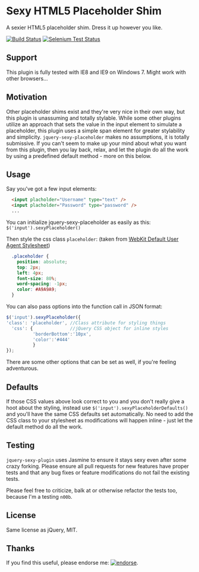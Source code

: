 Sexy HTML5 Placeholder Shim
=======================

A sexier HTML5 placeholder shim. Dress it up however you like.

[![Build Status](https://travis-ci.org/tylermauthe/jquery-sexy-placeholder.png?branch=master)](https://travis-ci.org/tylermauthe/jquery-sexy-placeholder)
[![Selenium Test Status](https://saucelabs.com/buildstatus/sexyplaceholder)](https://saucelabs.com/u/sexyplaceholder)

## Support
This plugin is fully tested with IE8 and IE9 on Windows 7. Might work with other browsers...

## Motivation
Other placeholder shims exist and they're very nice in their own way, but this plugin is unassuming and totally stylable. While some other plugins utilize an approach that sets the value in the input element to simulate a placeholder, this plugin uses a simple span element for greater stylability and simplicity. `jquery-sexy-placeholder` makes no assumptions, it is totally submissive. If you can't seem to make up your mind about what you want from this plugin, then you lay back, relax, and let the plugin do all the work by using a predefined default method - more on this below.

## Usage
Say you've got a few input elements:
```html
  <input placholder="Username" type="text" />
  <input placholder="Password" type="password" />
  ...
```
You can initialize jquery-sexy-placeholder as easily as this: `$('input').sexyPlaceholder()`

Then style the css class `placeholder`: (taken from [WebKit Default User Agent Stylesheet](http://trac.webkit.org/browser/trunk/Source/WebCore/css/html.css))
```css
  .placeholder {
    position: absolute;
    top: 2px;
    left: 4px;
    font-size: 80%;
    word-spacing: -1px;
    color: #A9A9A9;
  }
```

You can also pass options into the function call in JSON format:
```javascript
$('input').sexyPlaceholder({
'class': 'placeholder', //Class attribute for styling things
  'css': {              //jQuery CSS object for inline styles
          'borderBottom':'10px',
          'color':'#444'
          }
});
```
There are some other options that can be set as well, if you're feeling adventurous.

## Defaults
If those CSS values above look correct to you and you don't really give a hoot about the styling, instead use `$('input').sexyPlaceholderDefaults()` and you'll have the same CSS defaults set automatically. No need to add the CSS class to your stylesheet as modifications will happen inline - just let the default method do all the work.

## Testing
`jquery-sexy-plugin` uses Jasmine to ensure it stays sexy even after some crazy forking. Please ensure all pull requests for new features have proper tests and that any bug fixes or feature modifications do not fail the existing tests.

Please feel free to criticize, balk at or otherwise refactor the tests too, because I'm a testing `n00b`.

## License
Same license as jQuery, MIT.

## Thanks
If you find this useful, please endorse me: [![endorse](https://api.coderwall.com/tylermauthe/endorsecount.png)](https://coderwall.com/tylermauthe).
